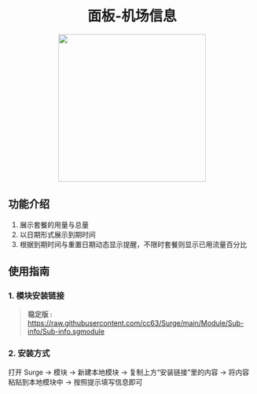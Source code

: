 <h1 align="center">面板-机场信息</h1>

<p align="center">
<img src="https://raw.githubusercontent.com/cc63/Surge/main/Module/Panel/Sub-info/Moore/Sub-info.PNG" width="300"></img>
</p>


## 功能介绍
1. 展示套餐的用量与总量
2. 以日期形式展示到期时间
3. 根据到期时间与重置日期动态显示提醒，不限时套餐则显示已用流量百分比

## 使用指南

### 1. 模块安装链接
> **稳定版 :** https://raw.githubusercontent.com/cc63/Surge/main/Module/Sub-info/Sub-info.sgmodule <br>

### 2. 安装方式
打开 Surge -> 模块 -> 新建本地模块 -> 复制上方“安装链接”里的内容 -> 将内容粘贴到本地模块中 -> 按照提示填写信息即可
<br>
<br>
